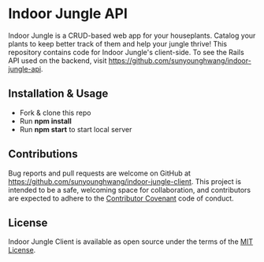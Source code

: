 # Indoor Jungle API

Indoor Jungle is a CRUD-based web app for your houseplants. Catalog your plants to keep better track of them and help your jungle thrive! This repository contains code for Indoor Jungle's client-side. To see the Rails API used on the backend, visit https://github.com/sunyounghwang/indoor-jungle-api.

## Installation & Usage

* Fork & clone this repo
* Run **npm install**
* Run **npm start** to start local server

## Contributions

Bug reports and pull requests are welcome on GitHub at https://github.com/sunyounghwang/indoor-jungle-client. This project is intended to be a safe, welcoming space for collaboration, and contributors are expected to adhere to the [Contributor Covenant](http://contributor-covenant.org) code of conduct.

## License

Indoor Jungle Client is available as open source under the terms of the [MIT License](https://opensource.org/licenses/MIT).

